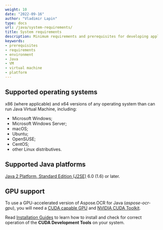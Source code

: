 ```yaml
---
weight: 10
date: "2022-09-16"
author: "Vladimir Lapin"
type: docs
url: /java/system-requirements/
title: System requirements
description: Minimum requirements and prerequisites for developing applications with Aspose.OCR for Java.
keywords:
- prerequisites
- requirements
- environment
- Java
- VM
- virtual machine
- platform
---
```


## Supported operating systems

x86 (where applicable) and x64 versions of any operating system than can run Java Virtual Machine, including:

- Microsoft Windows;
- Microsoft Windows Server;
- macOS;
- Ubuntu;
- OpenSUSE;
- CentOS;
- other Linux distributives.

## Supported Java platforms

[Java 2 Platform, Standard Edition (J2SE)](https://www.oracle.com/java/technologies/java-se-glance.html) 6.0 (1.6) or later.

## GPU support

To use a GPU-accelerated version of Aspose.OCR for Java (_aspose-ocr-gpu_), you will need a [CUDA capable GPU](https://developer.nvidia.com/cuda-gpus) and [NVIDIA CUDA Toolkit](https://developer.nvidia.com/cuda-downloads).

Read [Installation Guides](https://docs.nvidia.com/cuda/index.html#installation-guides) to learn how to install and check for correct operation of the **CUDA Development Tools** on your system.
